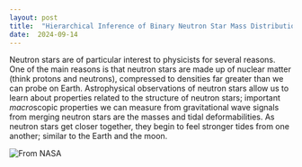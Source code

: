 ```yaml
---
layout: post
title:  "Hierarchical Inference of Binary Neutron Star Mass Distribution and Equation of State with Gravitational Waves"
date:  2024-09-14
---
```


Neutron stars are of particular interest to physicists for several reasons. One of the main reasons is that neutron stars are made up of nuclear matter (think protons and neutrons), compressed to densities far greater than we can probe on Earth. Astrophysical observations of neutron stars allow us to learn about properties related to the structure of neutron stars; important *macro*scopic properties we can measure from gravitational wave signals from merging neutron stars are the masses and tidal deformabilities. As neutron stars get closer together, they begin to feel stronger tides from one another; similar to the Earth and the moon.

![From NASA](https://science.nasa.gov/wp-content/uploads/2023/08/gravity-and-bulges.gif)